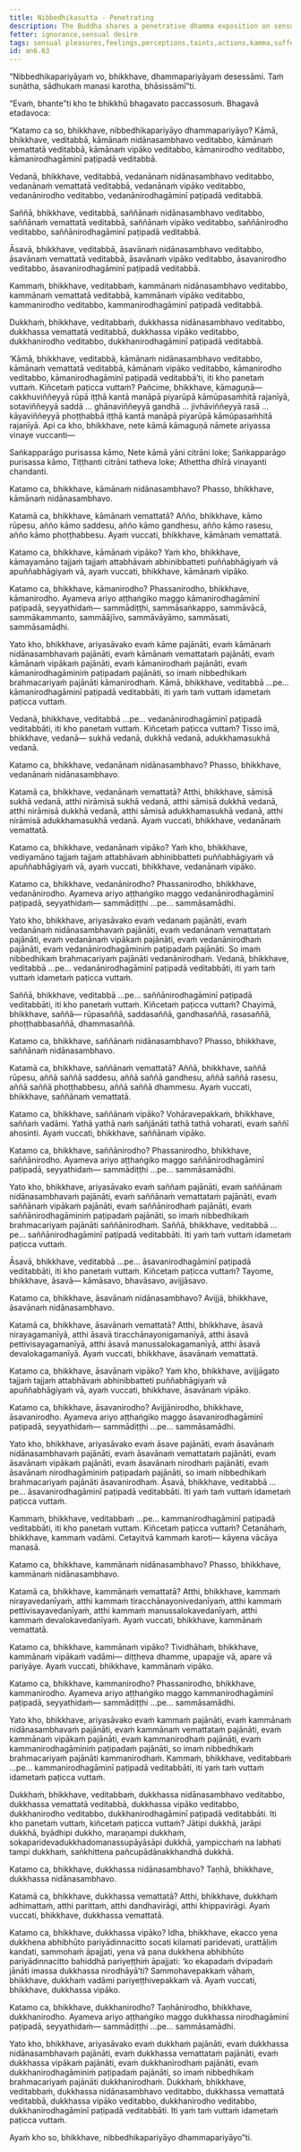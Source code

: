 ```yaml
---
title: Nibbedhikasutta - Penetrating
description: The Buddha shares a penetrative dhamma exposition on sensual pleasures, feelings, perceptions, taints, actions, and suffering.
fetter: ignorance,sensual desire
tags: sensual pleasures,feelings,perceptions,taints,actions,kamma,suffering,ignorance,sensual desire
id: an6.63
---
```


“Nibbedhikapariyāyaṁ vo, bhikkhave, dhammapariyāyaṁ desessāmi. Taṁ suṇātha, sādhukaṁ manasi karotha, bhāsissāmī”ti.

“Evaṁ, bhante”ti kho te bhikkhū bhagavato paccassosuṁ. Bhagavā etadavoca:

“Katamo ca so, bhikkhave, nibbedhikapariyāyo dhammapariyāyo? Kāmā, bhikkhave, veditabbā, kāmānaṁ nidānasambhavo veditabbo, kāmānaṁ vemattatā veditabbā, kāmānaṁ vipāko veditabbo, kāmanirodho veditabbo, kāmanirodhagāminī paṭipadā veditabbā. 

Vedanā, bhikkhave, veditabbā, vedanānaṁ nidānasambhavo veditabbo, vedanānaṁ vemattatā veditabbā, vedanānaṁ vipāko veditabbo, vedanānirodho veditabbo, vedanānirodhagāminī paṭipadā veditabbā. 

Saññā, bhikkhave, veditabbā, saññānaṁ nidānasambhavo veditabbo, saññānaṁ vemattatā veditabbā, saññānaṁ vipāko veditabbo, saññānirodho veditabbo, saññānirodhagāminī paṭipadā veditabbā. 

Āsavā, bhikkhave, veditabbā, āsavānaṁ nidānasambhavo veditabbo, āsavānaṁ vemattatā veditabbā, āsavānaṁ vipāko veditabbo, āsavanirodho veditabbo, āsavanirodhagāminī paṭipadā veditabbā. 

Kammaṁ, bhikkhave, veditabbaṁ, kammānaṁ nidānasambhavo veditabbo, kammānaṁ vemattatā veditabbā, kammānaṁ vipāko veditabbo, kammanirodho veditabbo, kammanirodhagāminī paṭipadā veditabbā. 

Dukkhaṁ, bhikkhave, veditabbaṁ, dukkhassa nidānasambhavo veditabbo, dukkhassa vemattatā veditabbā, dukkhassa vipāko veditabbo, dukkhanirodho veditabbo, dukkhanirodhagāminī paṭipadā veditabbā. 

‘Kāmā, bhikkhave, veditabbā, kāmānaṁ nidānasambhavo veditabbo, kāmānaṁ vemattatā veditabbā, kāmānaṁ vipāko veditabbo, kāmanirodho veditabbo, kāmanirodhagāminī paṭipadā veditabbā’ti, iti kho panetaṁ vuttaṁ. Kiñcetaṁ paṭicca vuttaṁ? Pañcime, bhikkhave, kāmaguṇā— cakkhuviññeyyā rūpā iṭṭhā kantā manāpā piyarūpā kāmūpasaṁhitā rajanīyā, sotaviññeyyā saddā … ghānaviññeyyā gandhā … jivhāviññeyyā rasā … kāyaviññeyyā phoṭṭhabbā iṭṭhā kantā manāpā piyarūpā kāmūpasaṁhitā rajanīyā. Api ca kho, bhikkhave, nete kāmā kāmaguṇā nāmete ariyassa vinaye vuccanti—

Saṅkapparāgo purisassa kāmo,
Nete kāmā yāni citrāni loke;
Saṅkapparāgo purisassa kāmo,
Tiṭṭhanti citrāni tatheva loke;
Athettha dhīrā vinayanti chandanti.

Katamo ca, bhikkhave, kāmānaṁ nidānasambhavo? Phasso, bhikkhave, kāmānaṁ nidānasambhavo.

Katamā ca, bhikkhave, kāmānaṁ vemattatā? Añño, bhikkhave, kāmo rūpesu, añño kāmo saddesu, añño kāmo gandhesu, añño kāmo rasesu, añño kāmo phoṭṭhabbesu. Ayaṁ vuccati, bhikkhave, kāmānaṁ vemattatā.

Katamo ca, bhikkhave, kāmānaṁ vipāko? Yaṁ kho, bhikkhave, kāmayamāno tajjaṁ tajjaṁ attabhāvaṁ abhinibbatteti puññabhāgiyaṁ vā apuññabhāgiyaṁ vā, ayaṁ vuccati, bhikkhave, kāmānaṁ vipāko.

Katamo ca, bhikkhave, kāmanirodho? Phassanirodho, bhikkhave, kāmanirodho. Ayameva ariyo aṭṭhaṅgiko maggo kāmanirodhagāminī paṭipadā, seyyathidaṁ— sammādiṭṭhi, sammāsaṅkappo, sammāvācā, sammākammanto, sammāājīvo, sammāvāyāmo, sammāsati, sammāsamādhi.

Yato kho, bhikkhave, ariyasāvako evaṁ kāme pajānāti, evaṁ kāmānaṁ nidānasambhavaṁ pajānāti, evaṁ kāmānaṁ vemattataṁ pajānāti, evaṁ kāmānaṁ vipākaṁ pajānāti, evaṁ kāmanirodhaṁ pajānāti, evaṁ kāmanirodhagāminiṁ paṭipadaṁ pajānāti, so imaṁ nibbedhikaṁ brahmacariyaṁ pajānāti kāmanirodhaṁ. Kāmā, bhikkhave, veditabbā …pe… kāmanirodhagāminī paṭipadā veditabbāti, iti yaṁ taṁ vuttaṁ idametaṁ paṭicca vuttaṁ. 

Vedanā, bhikkhave, veditabbā …pe… vedanānirodhagāminī paṭipadā veditabbāti, iti kho panetaṁ vuttaṁ. Kiñcetaṁ paṭicca vuttaṁ? Tisso imā, bhikkhave, vedanā— sukhā vedanā, dukkhā vedanā, adukkhamasukhā vedanā.

Katamo ca, bhikkhave, vedanānaṁ nidānasambhavo? Phasso, bhikkhave, vedanānaṁ nidānasambhavo.

Katamā ca, bhikkhave, vedanānaṁ vemattatā? Atthi, bhikkhave, sāmisā sukhā vedanā, atthi nirāmisā sukhā vedanā, atthi sāmisā dukkhā vedanā, atthi nirāmisā dukkhā vedanā, atthi sāmisā adukkhamasukhā vedanā, atthi nirāmisā adukkhamasukhā vedanā. Ayaṁ vuccati, bhikkhave, vedanānaṁ vemattatā.

Katamo ca, bhikkhave, vedanānaṁ vipāko? Yaṁ kho, bhikkhave, vediyamāno tajjaṁ tajjaṁ attabhāvaṁ abhinibbatteti puññabhāgiyaṁ vā apuññabhāgiyaṁ vā, ayaṁ vuccati, bhikkhave, vedanānaṁ vipāko.

Katamo ca, bhikkhave, vedanānirodho? Phassanirodho, bhikkhave, vedanānirodho. Ayameva ariyo aṭṭhaṅgiko maggo vedanānirodhagāminī paṭipadā, seyyathidaṁ— sammādiṭṭhi …pe… sammāsamādhi.

Yato kho, bhikkhave, ariyasāvako evaṁ vedanaṁ pajānāti, evaṁ vedanānaṁ nidānasambhavaṁ pajānāti, evaṁ vedanānaṁ vemattataṁ pajānāti, evaṁ vedanānaṁ vipākaṁ pajānāti, evaṁ vedanānirodhaṁ pajānāti, evaṁ vedanānirodhagāminiṁ paṭipadaṁ pajānāti. So imaṁ nibbedhikaṁ brahmacariyaṁ pajānāti vedanānirodhaṁ. Vedanā, bhikkhave, veditabbā …pe… vedanānirodhagāminī paṭipadā veditabbāti, iti yaṁ taṁ vuttaṁ idametaṁ paṭicca vuttaṁ. 

Saññā, bhikkhave, veditabbā …pe… saññānirodhagāminī paṭipadā veditabbāti, iti kho panetaṁ vuttaṁ. Kiñcetaṁ paṭicca vuttaṁ? Chayimā, bhikkhave, saññā— rūpasaññā, saddasaññā, gandhasaññā, rasasaññā, phoṭṭhabbasaññā, dhammasaññā.

Katamo ca, bhikkhave, saññānaṁ nidānasambhavo? Phasso, bhikkhave, saññānaṁ nidānasambhavo.

Katamā ca, bhikkhave, saññānaṁ vemattatā? Aññā, bhikkhave, saññā rūpesu, aññā saññā saddesu, aññā saññā gandhesu, aññā saññā rasesu, aññā saññā phoṭṭhabbesu, aññā saññā dhammesu. Ayaṁ vuccati, bhikkhave, saññānaṁ vemattatā.

Katamo ca, bhikkhave, saññānaṁ vipāko? Vohāravepakkaṁ, bhikkhave, saññaṁ vadāmi. Yathā yathā naṁ sañjānāti tathā tathā voharati, evaṁ saññī ahosinti. Ayaṁ vuccati, bhikkhave, saññānaṁ vipāko.

Katamo ca, bhikkhave, saññānirodho? Phassanirodho, bhikkhave, saññānirodho. Ayameva ariyo aṭṭhaṅgiko maggo saññānirodhagāminī paṭipadā, seyyathidaṁ— sammādiṭṭhi …pe… sammāsamādhi.

Yato kho, bhikkhave, ariyasāvako evaṁ saññaṁ pajānāti, evaṁ saññānaṁ nidānasambhavaṁ pajānāti, evaṁ saññānaṁ vemattataṁ pajānāti, evaṁ saññānaṁ vipākaṁ pajānāti, evaṁ saññānirodhaṁ pajānāti, evaṁ saññānirodhagāminiṁ paṭipadaṁ pajānāti, so imaṁ nibbedhikaṁ brahmacariyaṁ pajānāti saññānirodhaṁ. Saññā, bhikkhave, veditabbā …pe… saññānirodhagāminī paṭipadā veditabbāti. Iti yaṁ taṁ vuttaṁ idametaṁ paṭicca vuttaṁ. 

Āsavā, bhikkhave, veditabbā …pe… āsavanirodhagāminī paṭipadā veditabbāti, iti kho panetaṁ vuttaṁ. Kiñcetaṁ paṭicca vuttaṁ? Tayome, bhikkhave, āsavā— kāmāsavo, bhavāsavo, avijjāsavo.

Katamo ca, bhikkhave, āsavānaṁ nidānasambhavo? Avijjā, bhikkhave, āsavānaṁ nidānasambhavo.

Katamā ca, bhikkhave, āsavānaṁ vemattatā? Atthi, bhikkhave, āsavā nirayagamanīyā, atthi āsavā tiracchānayonigamanīyā, atthi āsavā pettivisayagamanīyā, atthi āsavā manussalokagamanīyā, atthi āsavā devalokagamanīyā. Ayaṁ vuccati, bhikkhave, āsavānaṁ vemattatā.

Katamo ca, bhikkhave, āsavānaṁ vipāko? Yaṁ kho, bhikkhave, avijjāgato tajjaṁ tajjaṁ attabhāvaṁ abhinibbatteti puññabhāgiyaṁ vā apuññabhāgiyaṁ vā, ayaṁ vuccati, bhikkhave, āsavānaṁ vipāko.

Katamo ca, bhikkhave, āsavanirodho? Avijjānirodho, bhikkhave, āsavanirodho. Ayameva ariyo aṭṭhaṅgiko maggo āsavanirodhagāminī paṭipadā, seyyathidaṁ— sammādiṭṭhi …pe… sammāsamādhi.

Yato kho, bhikkhave, ariyasāvako evaṁ āsave pajānāti, evaṁ āsavānaṁ nidānasambhavaṁ pajānāti, evaṁ āsavānaṁ vemattataṁ pajānāti, evaṁ āsavānaṁ vipākaṁ pajānāti, evaṁ āsavānaṁ nirodhaṁ pajānāti, evaṁ āsavānaṁ nirodhagāminiṁ paṭipadaṁ pajānāti, so imaṁ nibbedhikaṁ brahmacariyaṁ pajānāti āsavanirodhaṁ. Āsavā, bhikkhave, veditabbā …pe… āsavanirodhagāminī paṭipadā veditabbāti. Iti yaṁ taṁ vuttaṁ idametaṁ paṭicca vuttaṁ. 

Kammaṁ, bhikkhave, veditabbaṁ …pe… kammanirodhagāminī paṭipadā veditabbāti, iti kho panetaṁ vuttaṁ. Kiñcetaṁ paṭicca vuttaṁ? Cetanāhaṁ, bhikkhave, kammaṁ vadāmi. Cetayitvā kammaṁ karoti— kāyena vācāya manasā.

Katamo ca, bhikkhave, kammānaṁ nidānasambhavo? Phasso, bhikkhave, kammānaṁ nidānasambhavo.

Katamā ca, bhikkhave, kammānaṁ vemattatā? Atthi, bhikkhave, kammaṁ nirayavedanīyaṁ, atthi kammaṁ tiracchānayonivedanīyaṁ, atthi kammaṁ pettivisayavedanīyaṁ, atthi kammaṁ manussalokavedanīyaṁ, atthi kammaṁ devalokavedanīyaṁ. Ayaṁ vuccati, bhikkhave, kammānaṁ vemattatā.

Katamo ca, bhikkhave, kammānaṁ vipāko? Tividhāhaṁ, bhikkhave, kammānaṁ vipākaṁ vadāmi— diṭṭheva dhamme, upapajje vā, apare vā pariyāye. Ayaṁ vuccati, bhikkhave, kammānaṁ vipāko.

Katamo ca, bhikkhave, kammanirodho? Phassanirodho, bhikkhave, kammanirodho. Ayameva ariyo aṭṭhaṅgiko maggo kammanirodhagāminī paṭipadā, seyyathidaṁ— sammādiṭṭhi …pe… sammāsamādhi.

Yato kho, bhikkhave, ariyasāvako evaṁ kammaṁ pajānāti, evaṁ kammānaṁ nidānasambhavaṁ pajānāti, evaṁ kammānaṁ vemattataṁ pajānāti, evaṁ kammānaṁ vipākaṁ pajānāti, evaṁ kammanirodhaṁ pajānāti, evaṁ kammanirodhagāminiṁ paṭipadaṁ pajānāti, so imaṁ nibbedhikaṁ brahmacariyaṁ pajānāti kammanirodhaṁ. Kammaṁ, bhikkhave, veditabbaṁ …pe… kammanirodhagāminī paṭipadā veditabbāti, iti yaṁ taṁ vuttaṁ idametaṁ paṭicca vuttaṁ. 

Dukkhaṁ, bhikkhave, veditabbaṁ, dukkhassa nidānasambhavo veditabbo, dukkhassa vemattatā veditabbā, dukkhassa vipāko veditabbo, dukkhanirodho veditabbo, dukkhanirodhagāminī paṭipadā veditabbāti. Iti kho panetaṁ vuttaṁ, kiñcetaṁ paṭicca vuttaṁ? Jātipi dukkhā, jarāpi dukkhā, byādhipi dukkho, maraṇampi dukkhaṁ, sokaparidevadukkhadomanassupāyāsāpi dukkhā, yampicchaṁ na labhati tampi dukkhaṁ, saṅkhittena pañcupādānakkhandhā dukkhā.

Katamo ca, bhikkhave, dukkhassa nidānasambhavo? Taṇhā, bhikkhave, dukkhassa nidānasambhavo.

Katamā ca, bhikkhave, dukkhassa vemattatā? Atthi, bhikkhave, dukkhaṁ adhimattaṁ, atthi parittaṁ, atthi dandhavirāgi, atthi khippavirāgi. Ayaṁ vuccati, bhikkhave, dukkhassa vemattatā.

Katamo ca, bhikkhave, dukkhassa vipāko? Idha, bhikkhave, ekacco yena dukkhena abhibhūto pariyādinnacitto socati kilamati paridevati, urattāḷiṁ kandati, sammohaṁ āpajjati, yena vā pana dukkhena abhibhūto pariyādinnacitto bahiddhā pariyeṭṭhiṁ āpajjati: ‘ko ekapadaṁ dvipadaṁ jānāti imassa dukkhassa nirodhāyā’ti? Sammohavepakkaṁ vāhaṁ, bhikkhave, dukkhaṁ vadāmi pariyeṭṭhivepakkaṁ vā. Ayaṁ vuccati, bhikkhave, dukkhassa vipāko.

Katamo ca, bhikkhave, dukkhanirodho? Taṇhānirodho, bhikkhave, dukkhanirodho. Ayameva ariyo aṭṭhaṅgiko maggo dukkhassa nirodhagāminī paṭipadā, seyyathidaṁ— sammādiṭṭhi …pe… sammāsamādhi.

Yato kho, bhikkhave, ariyasāvako evaṁ dukkhaṁ pajānāti, evaṁ dukkhassa nidānasambhavaṁ pajānāti, evaṁ dukkhassa vemattataṁ pajānāti, evaṁ dukkhassa vipākaṁ pajānāti, evaṁ dukkhanirodhaṁ pajānāti, evaṁ dukkhanirodhagāminiṁ paṭipadaṁ pajānāti, so imaṁ nibbedhikaṁ brahmacariyaṁ pajānāti dukkhanirodhaṁ. Dukkhaṁ, bhikkhave, veditabbaṁ, dukkhassa nidānasambhavo veditabbo, dukkhassa vemattatā veditabbā, dukkhassa vipāko veditabbo, dukkhanirodho veditabbo, dukkhanirodhagāminī paṭipadā veditabbāti. Iti yaṁ taṁ vuttaṁ idametaṁ paṭicca vuttaṁ. 

Ayaṁ kho so, bhikkhave, nibbedhikapariyāyo dhammapariyāyo”ti.